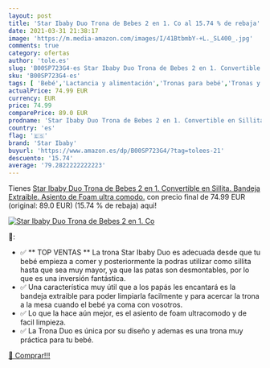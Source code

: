 ```yaml
---
layout: post
title: 'Star Ibaby Duo Trona de Bebes 2 en 1. Co al 15.74 % de rebaja'
date: 2021-03-31 21:38:17
image: 'https://m.media-amazon.com/images/I/41BtbmbY-+L._SL400_.jpg'
comments: true
category: ofertas
author: 'tole.es'
slug: 'B00SP723G4-es Star Ibaby Duo Trona de Bebes 2 en 1. Convertible en...'
sku: 'B00SP723G4-es'
tags: [ 'Bebé','Lactancia y alimentación','Tronas para bebé','Tronas y asientos','star ibaby','trona', ]
actualPrice: 74.99 EUR
currency: EUR
price: 74.99
comparePrice: 89.0 EUR
prodname: 'Star Ibaby Duo Trona de Bebes 2 en 1. Convertible en Sillita. Bandeja Extraible. Asiento de Foam ultra comodo.'
country: 'es'
flag: '🇪🇸'
brand: 'Star Ibaby'
buyurl: 'https://www.amazon.es/dp/B00SP723G4/?tag=tolees-21'
descuento: '15.74'
average: '79.2822222222223'
---
```


Tienes [Star Ibaby Duo Trona de Bebes 2 en 1. Convertible en Sillita. Bandeja Extraible. Asiento de Foam ultra comodo.](https://www.amazon.es/dp/B00SP723G4/?tag=tolees-21) con precio final de  74.99 EUR (original: 89.0 EUR) (15.74 %  de rebaja) aqui!

[![Star Ibaby Duo Trona de Bebes 2 en 1. Co](https://m.media-amazon.com/images/I/41BtbmbY-+L._SL400_.jpg)](https://www.amazon.es/dp/B00SP723G4/?tag=tolees-21)

🔎:

- ✅ ** TOP VENTAS ** La trona Star Ibaby Duo es adecuada desde que tu bebé empieza a comer y posteriormente la podras utilizar como sillita hasta que sea muy mayor, ya que las patas son desmontables, por lo que es una inversión fantástica.
- ✅ Una característica muy útil que a los papás les encantará es la bandeja extraible para poder limpiarla facilmente y para acercar la trona a la mesa cuando el bebé ya coma con vosotros.
- ✅ Lo que la hace aún mejor, es el asiento de foam ultracomodo y de facil limpieza.
- ✅ La Trona Duo es única por su diseño y ademas es una trona muy práctica para tu bebé.

[🛒 Comprar!!!](https://www.amazon.es/dp/B00SP723G4/?tag=tolees-21)
